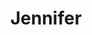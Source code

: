 ---
# Archivo autogenerado

# No tocar
layout: gallery

# Título en la página /sesiones
title: "Jennifer"

# Carpeta donde buscará las imágenes en /images/. Debe tener el mismo nombre y sin espacios
images: Jenni

# Enlace personalizado ej: ariadnaballestar.com/sesiones/NOMBRESESION
permalink: /sesion-fotos-jennifer

# Texto que se insertara en la etiqueta alt de todas las imagenes de la sesión
altimages: "Sesion de fotos profesional, individual y personal en Barcelona con la maquilladora y modelo Jennifer Fernández. Fotografías de la fotografa profesional Ariadna Ballestar."

# Información detallada sobre la sesión
description: "La chica de la sesión es muy especial para mí. Ella es la que casi siempre está detrás de las cámaras sacando todo el potencial de las modelos con sus maquillajes y peinados. También, tengo la inmensa suerte de poderla tener como amiga, en definitiva, esta chica es un tesoro."

# Colaboradores
colaboradores:
 - title: "Modelo y maquilladora"
   name: "Jennifer Fernández"
   link: "https://www.instagram.com/jfmakeupartist/"
---